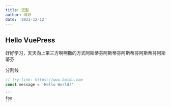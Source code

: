 ```yaml
---
title: 泛型
author: 绯影
date: '2021-12-12'
---
```


## Hello VuePress

好好学习，天天向上第三方啊啊撒的方式阿斯蒂芬阿斯蒂芬阿斯蒂芬阿斯蒂芬阿斯蒂芬

分割线

```ts
// try-link: https://www.baidu.com
const message = 'Hello World!'
```

````
```
foo
```
````
